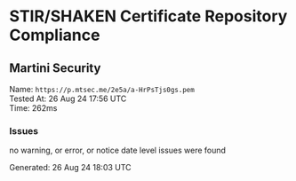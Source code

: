 # STIR/SHAKEN Certificate Repository Compliance

## Martini Security

Name: `https://p.mtsec.me/2e5a/a-HrPsTjs0gs.pem`\
Tested At: 26 Aug 24 17:56 UTC\
Time: 262ms

### Issues

no warning, or error, or notice date level issues were found

Generated: 26 Aug 24 18:03 UTC